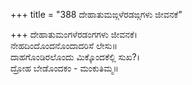 +++
title = "388 ದೇಹಾತುಮಙ್ಗಳೆರಡಙ್ಗಗಳು ಜೀವನಕೆ"

+++
ದೇಹಾತುಮಂಗಳೆರಡಂಗಗಳು ಜೀವನಕೆ।  
ನೇಹದಿಂದೊಂದನೊಂದಾದರಿಸೆ ಲೇಸು॥  
ದಾಹಗೊಂಡಿರಲೊಂದು ಮಿಕ್ಕೊಂದಕೆಲ್ಲಿ ಸುಖ?।  
ದ್ರೋಹ ಬೇಡೊಂದಕಂ - ಮಂಕುತಿಮ್ಮ॥  
